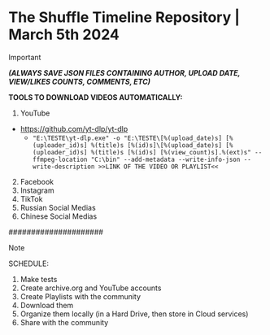 # The Shuffle Timeline Repository | March 5th 2024

> [!IMPORTANT]
> **_(ALWAYS SAVE JSON FILES CONTAINING AUTHOR, UPLOAD DATE, VIEW/LIKES COUNTS, COMMENTS, ETC)_**

**TOOLS TO DOWNLOAD VIDEOS AUTOMATICALLY:**

1) YouTube
  - https://github.com/yt-dlp/yt-dlp
    -  `"E:\TESTE\yt-dlp.exe" -o "E:\TESTE\[%(upload_date)s] [%(uploader_id)s] %(title)s [%(id)s]\[%(upload_date)s] [%(uploader_id)s] %(title)s [%(id)s] [%(view_count)s].%(ext)s" --ffmpeg-location "C:\bin" --add-metadata --write-info-json --write-description >>LINK OF THE VIDEO OR PLAYLIST<<`

2) Facebook
3) Instagram
4) TikTok
5) Russian Social Medias
6) Chinese Social Medias

#####################

> [!NOTE]
> SCHEDULE:

1) Make tests
2) Create archive.org and YouTube accounts
3) Create Playlists with the community
4) Download them
5) Organize them locally (in a Hard Drive, then store in Cloud services)
6) Share with the community


